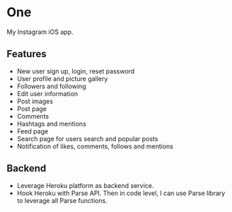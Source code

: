 # One
My Instagram iOS app. 

## Features
* New user sign up, login, reset password
* User profile and picture gallery
* Followers and following
* Edit user information
* Post images
* Post page
* Comments
* Hashtags and mentions
* Feed page
* Search page for users search and popular posts
* Notification of likes, comments, follows and mentions

## Backend
- Leverage Heroku platform as backend service. 
- Hook Heroku with Parse API. Then in code level, I can use Parse library to leverage all Parse functions.
